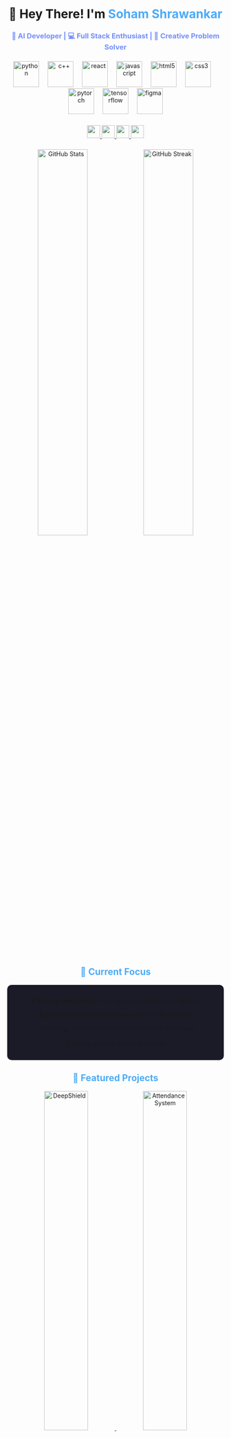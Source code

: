 <h1 align="center">👋 Hey There! I'm <span style="color: #4dabf7;">Soham Shrawankar</span></h1>

<h3 align="center" style="color: #748ffc;">🤖 AI Developer | 💻 Full Stack Enthusiast | 🎨 Creative Problem Solver</h3>

###

<div align="center">
  <img src="https://skillicons.dev/icons?i=python" height="60" alt="python" title="Python" />
  <img width="12" />
  <img src="https://skillicons.dev/icons?i=cpp" height="60" alt="c++" title="C++" />
  <img width="12" />
  <img src="https://skillicons.dev/icons?i=react" height="60" alt="react" title="React" />
  <img width="12" />
  <img src="https://skillicons.dev/icons?i=js" height="60" alt="javascript" title="JavaScript" />
  <img width="12" />
  <img src="https://skillicons.dev/icons?i=html" height="60" alt="html5" title="HTML5" />
  <img width="12" />
  <img src="https://skillicons.dev/icons?i=css" height="60" alt="css3" title="CSS3" />
  <img width="12" />
  <img src="https://skillicons.dev/icons?i=pytorch" height="60" alt="pytorch" title="PyTorch" />
  <img width="12" />
  <img src="https://skillicons.dev/icons?i=tensorflow" height="60" alt="tensorflow" title="TensorFlow" />
  <img width="12" />
  <img src="https://skillicons.dev/icons?i=figma" height="60" alt="figma" title="Figma" />
</div>

###

<div align="center">
  <a href="https://linkedin.com/in/soham-shrawankar">
    <img src="https://img.shields.io/badge/-LinkedIn-0A66C2?style=for-the-badge&logo=linkedin&logoColor=white" height="30" />
  </a>
  <a href="https://instagram.com/soham_shrawankar">
    <img src="https://img.shields.io/badge/-Instagram-E4405F?style=for-the-badge&logo=instagram&logoColor=white" height="30" />
  </a>
  <a href="mailto:sohamshrawankar@gmail.com">
    <img src="https://img.shields.io/badge/-Gmail-EA4335?style=for-the-badge&logo=gmail&logoColor=white" height="30" />
  </a>
  <a href="https://leetcode.com/sohamshrawankar">
    <img src="https://img.shields.io/badge/-LeetCode-FFA116?style=for-the-badge&logo=leetcode&logoColor=black" height="30" />
  </a>
</div>

###

<div align="center">
  <img src="https://github-readme-stats.vercel.app/api?username=sohamshrawankar&show_icons=true&theme=radical&hide_border=true" alt="GitHub Stats" width="48%" />
  <img src="https://github-readme-streak-stats.herokuapp.com/?user=sohamshrawankar&theme=radical&hide_border=true" alt="GitHub Streak" width="48%" />
</div>

###

<h2 align="center" style="color: #4dabf7;">🌟 Current Focus</h2>

<div align="center" style="background-color: #1A1B27; padding: 15px; border-radius: 10px; max-width: 800px; margin: 0 auto;">
  <p>🔧 Building <b>DeepShield</b> - Next-gen AI cybersecurity solution</p>
  <p>🧠 Developing facial recognition systems with PyTorch</p>
  <p>⚡ Mastering React.js and Python optimization techniques</p>
  <p>🎨 Learning UI/UX design principles</p>
</div>

###

<h2 align="center" style="color: #4dabf7;">🚀 Featured Projects</h2>

<div align="center">
  <a href="https://github.com/SohamShrawankar/DeepShield">
    <img src="https://github-readme-stats.vercel.app/api/pin/?username=sohamshrawankar&repo=DeepShield&theme=radical" alt="DeepShield" width="45%" />
  </a>
  <a href="https://github.com/SohamShrawankar/Attendance_Management_System">
    <img src="https://github-readme-stats.vercel.app/api/pin/?username=sohamshrawankar&repo=Attendance_Management_System&theme=radical" alt="Attendance System" width="45%" />
  </a>
</div>

###

<h2 align="center" style="color: #4dabf7;">📫 How to Reach Me</h2>

<div align="center">
  <table>
    <tr>
      <td align="center" width="200">
        <div style="background-color: #1A1B27; padding: 15px; border-radius: 10px; height: 100%;">
          <a href="mailto:sohamshrawankar@gmail.com">
            <img src="https://cdn-icons-png.flaticon.com/512/732/732200.png" width="40" /><br>
            <b>Email</b><br>
            sohamshrawankar@gmail.com
          </a>
        </div>
      </td>
      <td align="center" width="200">
        <div style="background-color: #1A1B27; padding: 15px; border-radius: 10px; height: 100%;">
          <a href="https://sohamshrawankar.github.io/portfolio/">
            <img src="https://cdn-icons-png.flaticon.com/512/1006/1006771.png" width="40" /><br>
            <b>Portfolio</b><br>
            View my work
          </a>
        </div>
      </td>
      <td align="center" width="200">
        <div style="background-color: #1A1B27; padding: 15px; border-radius: 10px; height: 100%;">
          <a href="https://drive.google.com/file/d/178myCYFgpvhlg5SyN__K9OBvVEeVOD4X/view?usp=sharing">
            <img src="https://cdn-icons-png.flaticon.com/512/942/942748.png" width="40" /><br>
            <b>Resume</b><br>
            Download PDF
          </a>
        </div>
      </td>
    </tr>
  </table>
</div>

###

<div align="center">
  <img src="https://github-readme-activity-graph.vercel.app/graph?username=sohamshrawankar&theme=react-dark&hide_border=true&area=true" alt="Activity Graph" />
</div>
